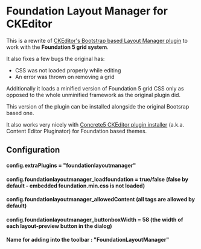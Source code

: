 # Foundation Layout Manager for CKEditor

This is a rewrite of [CKEditor's Bootstrap based Layout Manager plugin](https://github.com/radpet/ckeditor-layoutmanager "CKEditor Layout Manager Plugin on Github") to work with the **Foundation 5 grid system**.

It also fixes a few bugs the original has:

- CSS was not loaded properly while editing
- An error was thrown on removing a grid

Additionally it loads a minified version of Foundation 5 grid CSS only as opposed to the whole unminified framework as the original plugin did.

This version of the plugin can be installed alongside the original Bootsrap based one.

It also works very nicely with [Concrete5 CKEditor plugin installer](http://www.concrete5.org/marketplace/addons/ckeditor-pluginator/ "Get Concrete5 CKEditor plugin installer on concrete5.org") (a.k.a. Content Editor Pluginator) for Foundation based themes.

## Configuration

#### config.extraPlugins = "foundationlayoutmanager"

#### config.foundationlayoutmanager_loadfoundation = true/false (false by default - embedded foundation.min.css is not loaded)
#### config.foundationlayoutmanager_allowedContent (all tags are allowed by default)
#### config.foundationlayoutmanager_buttonboxWidth = 58 (the width of each layout-preview button in the dialog)

#### Name for adding into the toolbar : "FoundationLayoutManager"